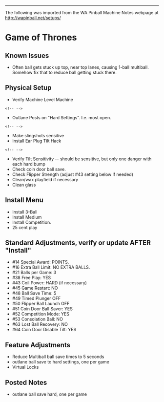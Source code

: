 ***
The following was imported from the WA Pinball Machine Notes webpage at http://wapinball.net/setups/
# Game of Thrones
## Known Issues
-   Often ball gets stuck up top, near top lanes, causing 1-ball multiball. Somehow fix that to reduce ball getting stuck there.
## Physical Setup
-   Verify Machine Level Machine
```{=html}
<!-- -->
```
-   Outlane Posts on "Hard Settings". I.e. most open.
```{=html}
<!-- -->
```
-   Make slingshots sensitive
-   Install Ear Plug Tilt Hack
```{=html}
<!-- -->
```
-   Verify Tilt Sensitivity -- should be sensitive, but only one danger with each hard bump
-   Check coin door ball save.
-   Check Flipper Strength (adjust #43 setting below if needed)
-   Clean/wax playfield if necessary
-   Clean glass
## Install Menu
-   Install 3-Ball
-   Install Medium
-   Install Competition.
-   25 cent play
## Standard Adjustments, verify or update AFTER "Install"
-   #14 Special Award: POINTS.
-   #16 Extra Ball Limit: NO EXTRA BALLS.
-   #21 Balls per Game: 3
-   #38 Free Play: YES
-   #43 Coil Power: HARD (if necessary)
-   #45 Game Restart: NO
-   #48 Ball Save Time: 5
-   #49 Timed Plunger OFF
-   #50 Flipper Ball Launch OFF
-   #51 Coin Door Ball Saver: YES
-   #52 Competition Mode: YES
-   #53 Consolation Ball: NO
-   #63 Lost Ball Recovery: NO
-   #64 Coin Door Disable Tilt: YES
## Feature Adjustments
-   Reduce Multiball ball save times to 5 seconds
-   outlane ball save to hard settings, one per game
-   Virtual Locks
## Posted Notes
-   outlane ball save hard, one per game
